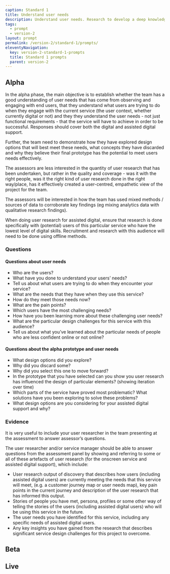 ```yaml
---
caption: Standard 1
title: Understand user needs
description: Understand user needs. Research to develop a deep knowledge of who the service users are and what that means for the design of the service.
tags:
  - prompt
  - version-2
layout: prompt
permalink: /version-2/standard-1/prompts/
eleventyNavigation:
  key: version-2-standard-1-prompts
  title: Standard 1 prompts
  parent: version-2
---
```


## Alpha

In the alpha phase, the main objective is to establish whether the team has a good understanding of user needs that has come from observing and engaging with end users, that they understand what users are trying to do when they engage with the current service (the user context, whether currently digital or not) and they they understand the user needs - not just functional requirements - that the service will have to achieve in order to be successful. Responses should cover both the digital and assisted digital support.

Further, the team need to demonstrate how they have explored design options that will best meet these needs, what concepts they have discarded and why they believe their final prototype has the potential to meet users needs effectively.

The assessors are less interested in the quantity of user research that has been undertaken, but rather in the quality and coverage - was it with the right people, was it the right kind of user research done in the right way/place, has it effectively created a user-centred, empathetic view of the project for the team.

The assessors will be interested in how the team has used mixed methods / sources of data to corroborate key findings (eg mixing analytics data with qualitative research findings).

When doing user research for assisted digital, ensure that research is done specifically with (potential) users of this particular service who have the lowest level of digital skills. Recruitment and research with this audience will need to be done using offline methods.

### Questions

#### Questions about user needs

- Who are the users?
- What have you done to understand your users’ needs?
- Tell us about what users are trying to do when they encounter your service?
- What are the needs that they have when they use this service?
- How do they meet those needs now?
- What are the pain points?
- Which users have the most challenging needs?
- How have you been learning more about these challenging user needs?
- What are the particular design challenges for this service with this audience?
- Tell us about what you’ve learned about the particular needs of people who are less confident online or not online?

#### Questions about the alpha prototype and user needs

- What design options did you explore?
- Why did you discard some?
- Why did you select this one to move forward?
- In the prototype that you have selected can you show you user research has influenced the design of particular elements? (showing iteration over time)
- Which parts of the service have proved most problematic? What solutions have you been exploring to solve these problems?
- What design options are you considering for your assisted digital support and why?

### Evidence

It is very useful to include your user researcher in the team presenting at the assessment to answer assessor’s questions.

The user researcher and/or service manager should be able to answer questions from the assessment panel by showing and referring to some or all of these artefacts of user research (for the onscreen service and assisted digital support), which include:

- User research output of discovery that describes how users (including assisted digital users) are currently meeting the needs that this service will meet, (e.g. a customer journey map or user needs map), key pain points in the current journey and description of the user research that has informed this output.
- Stories of people you have met, persona, profiles or some other way of telling the stories of the users (including assisted digital users) who will be using this service in the future.
- The user needs you have identified for this service, including any specific needs of assisted digital users.
- Any key insights you have gained from the research that describes significant service design challenges for this project to overcome.

## Beta

## Live
